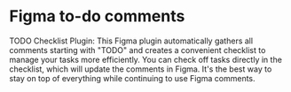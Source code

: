 # Figma to-do comments

TODO Checklist Plugin: This Figma plugin automatically gathers all comments starting with "TODO" and creates a
convenient checklist to manage your tasks more efficiently. You can check off tasks directly in the checklist, which
will update the comments in Figma. It's the best way to stay on top of everything while continuing to use Figma
comments.
